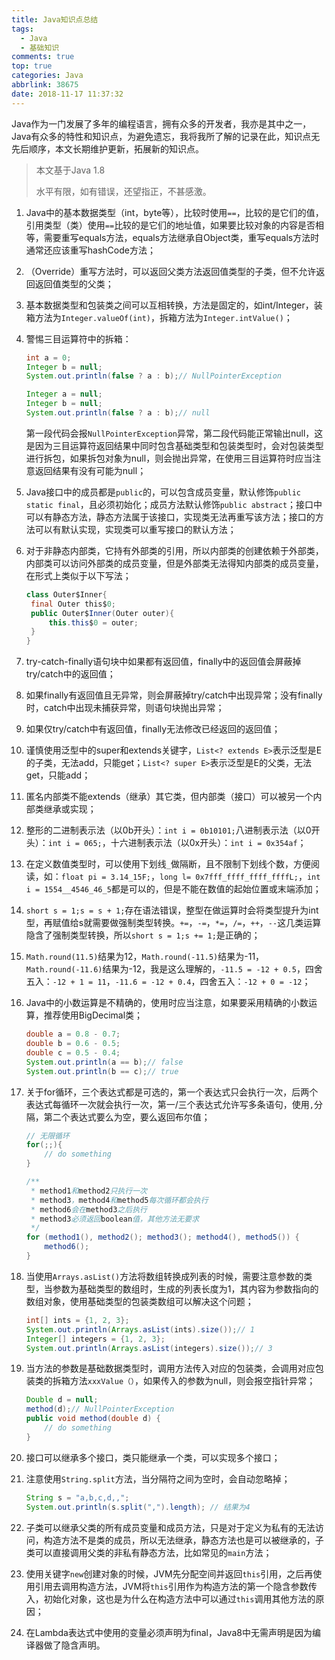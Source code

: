 ```yaml
---
title: Java知识点总结
tags:
  - Java
  - 基础知识
comments: true
top: true
categories: Java
abbrlink: 38675
date: 2018-11-17 11:37:32
---
```


Java作为一门发展了多年的编程语言，拥有众多的开发者，我亦是其中之一，Java有众多的特性和知识点，为避免遗忘，我将我所了解的记录在此，知识点无先后顺序，本文长期维护更新，拓展新的知识点。

<!--more-->

> 本文基于Java 1.8
>
> 水平有限，如有错误，还望指正，不甚感激。

1. Java中的基本数据类型（int，byte等），比较时使用`==`，比较的是它们的值，引用类型（类）使用`==`比较的是它们的地址值，如果要比较对象的内容是否相等，需要重写equals方法，equals方法继承自Object类，重写equals方法时通常还应该重写hashCode方法；

2. （Override）重写方法时，可以返回父类方法返回值类型的子类，但不允许返回返回值类型的父类；

3. 基本数据类型和包装类之间可以互相转换，方法是固定的，如int/Integer，装箱方法为`Integer.valueOf(int)`，拆箱方法为`Integer.intValue()`；

4. 警惕三目运算符中的拆箱：

   ```java
   int a = 0;
   Integer b = null;
   System.out.println(false ? a : b);// NullPointerException
   ```

   ```java
   Integer a = null;
   Integer b = null;
   System.out.println(false ? a : b);// null
   ```

   第一段代码会报`NullPointerException`异常，第二段代码能正常输出null，这是因为三目运算符返回结果中同时包含基础类型和包装类型时，会对包装类型进行拆包，如果拆包对象为null，则会抛出异常，在使用三目运算符时应当注意返回结果有没有可能为null；

5. Java接口中的成员都是`public`的，可以包含成员变量，默认修饰`public static final`，且必须初始化；成员方法默认修饰`public abstract`；接口中可以有静态方法，静态方法属于该接口，实现类无法再重写该方法；接口的方法可以有默认实现，实现类可以重写接口的默认方法；

6. 对于非静态内部类，它持有外部类的引用，所以内部类的创建依赖于外部类，内部类可以访问外部类的成员变量，但是外部类无法得知内部类的成员变量，在形式上类似于以下写法；

   ```java
   class Outer$Inner{
   	final Outer this$0;
   	public Outer$Inner(Outer outer){
   		this.this$0 = outer;
   	}
   }
   ```

7. try-catch-finally语句块中如果都有返回值，finally中的返回值会屏蔽掉try/catch中的返回值；

8. 如果finally有返回值且无异常，则会屏蔽掉try/catch中出现异常；没有finally时，catch中出现未捕获异常，则语句块抛出异常；

9. 如果仅try/catch中有返回值，finally无法修改已经返回的返回值；

10. 谨慎使用泛型中的super和extends关键字，`List<? extends E>`表示泛型是E的子类，无法add，只能get；`List<? super E>`表示泛型是E的父类，无法get，只能add；

11. 匿名内部类不能extends（继承）其它类，但内部类（接口）可以被另一个内部类继承或实现；

12. 整形的二进制表示法（以0b开头）：`int i = 0b10101;`八进制表示法（以0开头）：`int i = 065;`，十六进制表示法（以0x开头）：`int i = 0x354af`；

13. 在定义数值类型时，可以使用下划线`_`做隔断，且不限制下划线个数，方便阅读，如：`float pi = 3.14_15F;`，`long l= 0x7fff_ffff_ffff_ffffL;`，`int i = 1554__4546_46_5`都是可以的，但是不能在数值的起始位置或末端添加；

14. `short s = 1;s = s + 1;`存在语法错误，整型在做运算时会将类型提升为int型，再赋值给s就需要做强制类型转换。`+=`，`-=`，`*=`，`/=`，`++`，`--`这几类运算隐含了强制类型转换，所以`short s = 1;s += 1;`是正确的；

15. `Math.round(11.5)`结果为12，`Math.round(-11.5)`结果为-11，`Math.round(-11.6)`结果为-12，我是这么理解的，`-11.5 = -12 + 0.5`，四舍五入：`-12 + 1 = 11`，`-11.6 = -12 + 0.4`，四舍五入：`-12 + 0 = -12`；

16. Java中的小数运算是不精确的，使用时应当注意，如果要采用精确的小数运算，推荐使用BigDecimal类；

    ```java
    double a = 0.8 - 0.7;
    double b = 0.6 - 0.5;
    double c = 0.5 - 0.4;
    System.out.println(a == b);// false
    System.out.println(b == c);// true
    ```

17. 关于for循环，三个表达式都是可选的，第一个表达式只会执行一次，后两个表达式每循环一次就会执行一次，第一/三个表达式允许写多条语句，使用`,`分隔，第二个表达式要么为空，要么返回布尔值；

    ```java
    // 无限循环
    for(;;){
    	// do something
    }
    
    /**
     * method1和method2只执行一次
     * method3，method4和method5每次循环都会执行
     * method6会在method3之后执行
     * method3必须返回boolean值，其他方法无要求
     */
    for (method1(), method2(); method3(); method4(), method5()) {
        method6();
    }
    ```

18. 当使用`Arrays.asList()`方法将数组转换成列表的时候，需要注意参数的类型，当参数为基础类型的数组时，生成的列表长度为1，其内容为参数指向的数组对象，使用基础类型的包装类数组可以解决这个问题；

    ```java
    int[] ints = {1, 2, 3};
    System.out.println(Arrays.asList(ints).size());// 1
    Integer[] integers = {1, 2, 3};
    System.out.println(Arrays.asList(integers).size());// 3
    ```

19. 当方法的参数是基础数据类型时，调用方法传入对应的包装类，会调用对应包装类的拆箱方法`xxxValue（）`，如果传入的参数为null，则会报空指针异常；

    ```java
    Double d = null;
    method(d);// NullPointerException
    public void method(double d) {
    	// do something
    }
    ```

20. 接口可以继承多个接口，类只能继承一个类，可以实现多个接口；

21. 注意使用`String.split`方法，当分隔符之间为空时，会自动忽略掉；

    ```java
    String s = "a,b,c,d,,";
    System.out.println(s.split(",").length); // 结果为4
    ```

22. 子类可以继承父类的所有成员变量和成员方法，只是对于定义为私有的无法访问，构造方法不是类的成员，所以无法继承，静态方法也是可以被继承的，子类可以直接调用父类的非私有静态方法，比如常见的`main`方法；

23. 使用关键字`new`创建对象的时候，JVM先分配空间并返回`this`引用，之后再使用引用去调用构造方法，JVM将`this`引用作为构造方法的第一个隐含参数传入，初始化对象，这也是为什么在构造方法中可以通过`this`调用其他方法的原因；

24. 在Lambda表达式中使用的变量必须声明为final，Java8中无需声明是因为编译器做了隐含声明。
